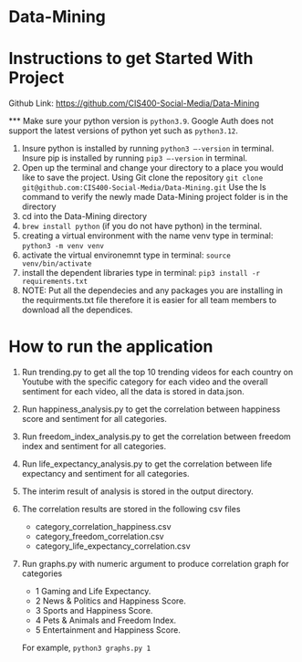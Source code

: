 # Data-Mining

# Instructions to get Started With Project

Github Link: https://github.com/CIS400-Social-Media/Data-Mining

*** Make sure your python version is `python3.9`. Google Auth does not support the latest versions of python yet such as `python3.12`.

1. Insure python is installed by running `python3 –-version` in terminal. Insure pip is installed by running `pip3 –-version` in terminal.
2. Open up the terminal and change your directory to a place you would like to save the project. Using Git clone the repository `git clone git@github.com:CIS400-Social-Media/Data-Mining.git` Use the ls command to verify the newly made Data-Mining project folder is in the directory
3. cd into the Data-Mining directory
4. `brew install python` (if you do not have python) in the terminal.
5. creating a virtual environment with the name venv type in terminal: `python3 -m venv venv`
6. activate the virtual environemnt type in terminal: `source venv/bin/activate`
7. install the dependent libraries type in terminal: `pip3 install -r requirements.txt` 
8. NOTE: Put all the dependecies and any packages you are installing in the requirments.txt file therefore it is easier for all team members to download all the dependices.

# How to run the application

1. Run trending.py to get all the top 10 trending videos for each country on Youtube with the specific category for each video and the overall sentiment for each video, all the data is stored in data.json.
2. Run happiness_analysis.py to get the correlation between happiness score and sentiment for all categories. 
3. Run freedom_index_analysis.py to get the correlation between freedom index and sentiment for all categories. 
4. Run life_expectancy_analysis.py to get the correlation between life expectancy and sentiment for all categories.
5. The interim result of analysis is stored in the output directory.
6. The correlation results are stored in the following csv files
    * category_correlation_happiness.csv
    * category_freedom_correlation.csv
    * category_life_expectancy_correlation.csv

7.  Run graphs.py with numeric argument to produce correlation graph for categories
    * 1 Gaming and Life Expectancy. 
    * 2 News & Politics and Happiness Score. 
    * 3 Sports and Happiness Score.
    * 4 Pets & Animals and Freedom Index.  
    * 5 Entertainment and Happiness Score. 

    For example, `python3 graphs.py 1`

